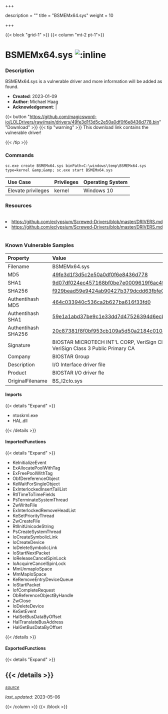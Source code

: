 +++

description = ""
title = "BSMEMx64.sys"
weight = 10

+++


{{< block "grid-1" >}}
{{< column "mt-2 pt-1">}}


# BSMEMx64.sys ![:inline](/images/twitter_verified.png) 


### Description

BSMEMx64.sys is a vulnerable driver and more information will be added as found.

- **Created**: 2023-01-09
- **Author**: Michael Haag
- **Acknowledgement**:  | [](https://twitter.com/)

{{< button "https://github.com/magicsword-io/LOLDrivers/raw/main/drivers/49fe3d1f3d5c2e50a0df0f6e8436d778.bin" "Download" >}}
{{< tip "warning" >}}
This download link contains the vulnerable driver!

{{< /tip >}}

### Commands

```
sc.exe create BSMEMx64.sys binPath=C:\windows\temp\BSMEMx64.sys type=kernel &amp;&amp; sc.exe start BSMEMx64.sys
```

| Use Case | Privileges | Operating System | 
|:---- | ---- | ---- |
| Elevate privileges | kernel | Windows 10 |

### Resources
<br>
<li><a href=" https://github.com/eclypsium/Screwed-Drivers/blob/master/DRIVERS.md"> https://github.com/eclypsium/Screwed-Drivers/blob/master/DRIVERS.md</a></li>
<li><a href="https://github.com/eclypsium/Screwed-Drivers/blob/master/DRIVERS.md">https://github.com/eclypsium/Screwed-Drivers/blob/master/DRIVERS.md</a></li>
<br>

### Known Vulnerable Samples

| Property           | Value |
|:-------------------|:------|
| Filename           | BSMEMx64.sys |
| MD5                | [49fe3d1f3d5c2e50a0df0f6e8436d778](https://www.virustotal.com/gui/file/49fe3d1f3d5c2e50a0df0f6e8436d778) |
| SHA1               | [9d07df024ec457168bf0be7e0009619f6ac4f13c](https://www.virustotal.com/gui/file/9d07df024ec457168bf0be7e0009619f6ac4f13c) |
| SHA256             | [f929bead59e9424ab90427b379dcdd63fbfe0c4fb5e1792e3a1685541cd5ec65](https://www.virustotal.com/gui/file/f929bead59e9424ab90427b379dcdd63fbfe0c4fb5e1792e3a1685541cd5ec65) |
| Authentihash MD5   | [464c033940c536ca2b627ba616f33fd0](https://www.virustotal.com/gui/search/authentihash%253A464c033940c536ca2b627ba616f33fd0) |
| Authentihash SHA1  | [59e1a1abd37be9c1e33dd7d47526394d6ecb9c49](https://www.virustotal.com/gui/search/authentihash%253A59e1a1abd37be9c1e33dd7d47526394d6ecb9c49) |
| Authentihash SHA256| [20c87381f8f0bf953cb109a5d50a2184c0104cc8ab30e2f94dfba89a5d19b9d8](https://www.virustotal.com/gui/search/authentihash%253A20c87381f8f0bf953cb109a5d50a2184c0104cc8ab30e2f94dfba89a5d19b9d8) |
| Signature         | BIOSTAR MICROTECH INT&#39;L CORP, VeriSign Class 3 Code Signing 2009-2 CA, VeriSign Class 3 Public Primary CA   |
| Company           | BIOSTAR Group |
| Description       | I/O Interface driver file |
| Product           | BIOSTAR I/O driver fle |
| OriginalFilename  | BS_I2cIo.sys |


#### Imports
{{< details "Expand" >}}
* ntoskrnl.exe
* HAL.dll

{{< /details >}}
#### ImportedFunctions
{{< details "Expand" >}}
* KeInitializeEvent
* ExAllocatePoolWithTag
* ExFreePoolWithTag
* ObfDereferenceObject
* KeWaitForSingleObject
* ExInterlockedInsertTailList
* RtlTimeToTimeFields
* PsTerminateSystemThread
* ZwWriteFile
* ExInterlockedRemoveHeadList
* KeSetPriorityThread
* ZwCreateFile
* RtlInitUnicodeString
* PsCreateSystemThread
* IoCreateSymbolicLink
* IoCreateDevice
* IoDeleteSymbolicLink
* IoStartNextPacket
* IoReleaseCancelSpinLock
* IoAcquireCancelSpinLock
* MmUnmapIoSpace
* MmMapIoSpace
* KeRemoveEntryDeviceQueue
* IoStartPacket
* IofCompleteRequest
* ObReferenceObjectByHandle
* ZwClose
* IoDeleteDevice
* KeSetEvent
* HalSetBusDataByOffset
* HalTranslateBusAddress
* HalGetBusDataByOffset

{{< /details >}}
#### ExportedFunctions
{{< details "Expand" >}}

{{< /details >}}
-----



[*source*](https://github.com/magicsword-io/LOLDrivers/tree/main/yaml/bsmemx64.yaml)

*last_updated:* 2023-05-06








{{< /column >}}
{{< /block >}}
